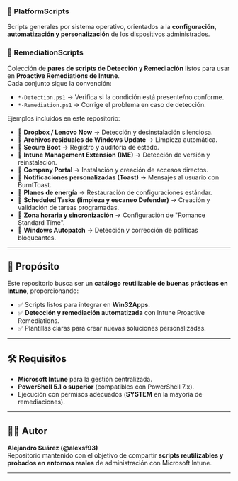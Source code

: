
### 📁 PlatformScripts
Scripts generales por sistema operativo, orientados a la **configuración, automatización y personalización** de los dispositivos administrados.

### 📁 RemediationScripts
Colección de **pares de scripts de Detección y Remediación** listos para usar en **Proactive Remediations de Intune**.  
Cada conjunto sigue la convención:

- `*-Detection.ps1` → Verifica si la condición está presente/no conforme.  
- `*-Remediation.ps1` → Corrige el problema en caso de detección.  

Ejemplos incluidos en este repositorio:
- 🔹 **Dropbox / Lenovo Now** → Detección y desinstalación silenciosa.  
- 🔹 **Archivos residuales de Windows Update** → Limpieza automática.  
- 🔹 **Secure Boot** → Registro y auditoría de estado.  
- 🔹 **Intune Management Extension (IME)** → Detección de versión y reinstalación.  
- 🔹 **Company Portal** → Instalación y creación de accesos directos.  
- 🔹 **Notificaciones personalizadas (Toast)** → Mensajes al usuario con BurntToast.  
- 🔹 **Planes de energía** → Restauración de configuraciones estándar.  
- 🔹 **Scheduled Tasks (limpieza y escaneo Defender)** → Creación y validación de tareas programadas.  
- 🔹 **Zona horaria y sincronización** → Configuración de "Romance Standard Time".  
- 🔹 **Windows Autopatch** → Detección y corrección de políticas bloqueantes.  

---

## 🎯 Propósito

Este repositorio busca ser un **catálogo reutilizable de buenas prácticas en Intune**, proporcionando:

- ✅ Scripts listos para integrar en **Win32Apps**.  
- ✅ **Detección y remediación automatizada** con Intune Proactive Remediations.  
- ✅ Plantillas claras para crear nuevas soluciones personalizadas.  

---

## 🛠️ Requisitos

- **Microsoft Intune** para la gestión centralizada.  
- **PowerShell 5.1 o superior** (compatibles con PowerShell 7.x).  
- Ejecución con permisos adecuados (**SYSTEM** en la mayoría de remediaciones).  

---

## 👨‍💻 Autor

**Alejandro Suárez (@alexsf93)**  
Repositorio mantenido con el objetivo de compartir **scripts reutilizables y probados en entornos reales** de administración con Microsoft Intune.

---
